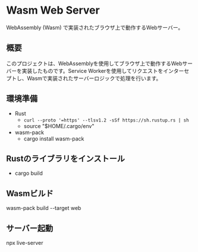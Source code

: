 # Wasm Web Server

WebAssembly (Wasm) で実装されたブラウザ上で動作するWebサーバー。

## 概要

このプロジェクトは、WebAssemblyを使用してブラウザ上で動作するWebサーバーを実装したものです。Service Workerを使用してリクエストをインターセプトし、Wasmで実装されたサーバーロジックで処理を行います。

## 環境準備
- Rust
    - ```curl --proto '=https' --tlsv1.2 -sSf https://sh.rustup.rs | sh```
    - source "$HOME/.cargo/env"
- wasm-pack
    - cargo install wasm-pack
 
## Rustのライブラリをインストール
- cargo build

## Wasmビルド
wasm-pack build --target web

## サーバー起動
npx live-server

